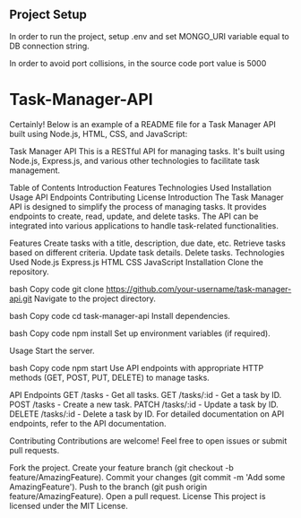 ## Project Setup

In order to run the project, setup .env and set MONGO_URI variable equal to DB connection string.

In order to avoid port collisions, in the source code port value is 5000
# Task-Manager-API

Certainly! Below is an example of a README file for a Task Manager API built using Node.js, HTML, CSS, and JavaScript:

Task Manager API
This is a RESTful API for managing tasks. It's built using Node.js, Express.js, and various other technologies to facilitate task management.

Table of Contents
Introduction
Features
Technologies Used
Installation
Usage
API Endpoints
Contributing
License
Introduction
The Task Manager API is designed to simplify the process of managing tasks. It provides endpoints to create, read, update, and delete tasks. The API can be integrated into various applications to handle task-related functionalities.

Features
Create tasks with a title, description, due date, etc.
Retrieve tasks based on different criteria.
Update task details.
Delete tasks.
Technologies Used
Node.js
Express.js
HTML
CSS
JavaScript
Installation
Clone the repository.

bash
Copy code
git clone https://github.com/your-username/task-manager-api.git
Navigate to the project directory.

bash
Copy code
cd task-manager-api
Install dependencies.

bash
Copy code
npm install
Set up environment variables (if required).

Usage
Start the server.

bash
Copy code
npm start
Use API endpoints with appropriate HTTP methods (GET, POST, PUT, DELETE) to manage tasks.

API Endpoints
GET /tasks - Get all tasks.
GET /tasks/:id - Get a task by ID.
POST /tasks - Create a new task.
PATCH /tasks/:id - Update a task by ID.
DELETE /tasks/:id - Delete a task by ID.
For detailed documentation on API endpoints, refer to the API documentation.

Contributing
Contributions are welcome! Feel free to open issues or submit pull requests.

Fork the project.
Create your feature branch (git checkout -b feature/AmazingFeature).
Commit your changes (git commit -m 'Add some AmazingFeature').
Push to the branch (git push origin feature/AmazingFeature).
Open a pull request.
License
This project is licensed under the MIT License.
